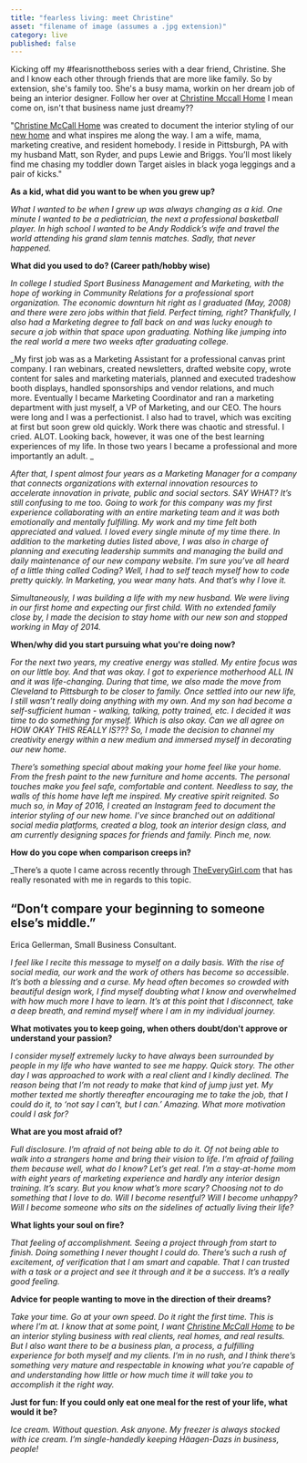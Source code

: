 ```yaml
---
title: "fearless living: meet Christine"
asset: "filename of image (assumes a .jpg extension)" 
category: live
published: false
---
```


Kicking off my #fearisnottheboss series with a dear friend, Christine. She and I know each other through friends that are more like family. So by extension, she's family too. She's a busy mama, workin on her dream job of being an interior designer. Follow her over at [Christine Mccall Home](https://christinemccallhome.com/) I mean come on, isn't that business name just dreamy??

"[Christine McCall Home](https://christinemccallhome.com/) was created to document the interior styling of our [new home](https://christinemccallhome.com/our-home/) and what inspires me along the way. I am a wife, mama, marketing creative, and resident homebody. I reside in Pittsburgh, PA with my husband Matt, son Ryder, and pups Lewie and Briggs. You’ll most likely find me chasing my toddler down Target aisles in black yoga leggings and a pair of kicks."

**As a kid, what did you want to be when you grew up?**

_What I wanted to be when I grew up was always changing as a kid. One minute I wanted to be a pediatrician, the next a professional basketball player. In high school I wanted to be Andy Roddick’s wife and travel the world attending his grand slam tennis matches. Sadly, that never happened._

**What did you used to do? (Career path/hobby wise)**

_In college I studied Sport Business Management and Marketing, with the hope of working in Community Relations for a professional sport organization. The economic downturn hit right as I graduated (May, 2008) and there were zero jobs within that field. Perfect timing, right? Thankfully, I also had a Marketing degree to fall back on and was lucky enough to secure a job within that space upon graduating. Nothing like jumping into the real world a mere two weeks after graduating college._

_My first job was as a Marketing Assistant for a professional canvas print company. I ran webinars, created newsletters, drafted website copy, wrote content for sales and marketing materials, planned and executed tradeshow booth displays, handled sponsorships and vendor relations, and much more. Eventually I became Marketing Coordinator and ran a marketing department with just myself, a VP of Marketing, and our CEO. The hours were long and I was a perfectionist. I also had to travel, which was exciting at first but soon grew old quickly. Work there was chaotic and stressful. I cried. ALOT. Looking back, however, it was one of the best learning experiences of my life. In those two years I became a professional and more importantly an adult. _

_After that, I spent almost four years as a Marketing Manager for a company that connects organizations with external innovation resources to accelerate innovation in private, public and social sectors. SAY WHAT? It’s still confusing to me too. Going to work for this company was my first experience collaborating with an entire marketing team and it was both emotionally and mentally fulfilling. My work and my time felt both appreciated and valued. I loved every single minute of my time there. In addition to the marketing duties listed above, I was also in charge of planning and executing leadership summits and managing the build and daily maintenance of our new company website. I’m sure you’ve all heard of a little thing called Coding? Well, I had to self teach myself how to code pretty quickly. In Marketing, you wear many hats. And that’s why I love it._

_Simultaneously, I was building a life with my new husband. We were living in our first home and expecting our first child. With no extended family close by, I made the decision to stay home with our new son and stopped working in May of 2014._

**When/why did you start pursuing what you're doing now?**

_For the next two years, my creative energy was stalled. My entire focus was on our little boy. And that was okay. I got to experience motherhood ALL IN and it was life-changing. During that time, we also made the move from Cleveland to Pittsburgh to be closer to family. Once settled into our new life, I still wasn’t really doing anything with my own. And my son had become a self-sufficient human - walking, talking, potty trained, etc. I decided it was time to do something for myself. Which is also okay. Can we all agree on HOW OKAY THIS REALLY IS??? So, I made the decision to channel my creativity energy within a new medium and immersed myself in decorating our new home._

_There’s something special about making your home feel like your home. From the fresh paint to the new furniture and home accents. The personal touches make you feel safe, comfortable and content. Needless to say, the walls of this home have left me inspired. My creative spirit reignited. So much so, in May of 2016, I created an Instagram feed to document the interior styling of our new home. I’ve since branched out on additional social media platforms, created a blog, took an interior design class, and am currently designing spaces for friends and family. Pinch me, now._

**How do you cope when comparison creeps in?**

_There’s a quote I came across recently through [TheEveryGirl.com](TheEveryGirl.com) that has really resonated with me in regards to this topic. 

## “Don’t compare your beginning to someone else’s middle.” ##
Erica Gellerman, Small Business Consultant. 

_I feel like I recite this message to myself on a daily basis. With the rise of social media, our work and the work of others has become so accessible. It’s both a blessing and a curse. My head often becomes so crowded with beautiful design work, I find myself doubting what I know and overwhelmed with how much more I have to learn. It’s at this point that I disconnect, take a deep breath, and remind myself where I am in my individual journey._

**What motivates you to keep going, when others doubt/don't approve or understand your passion?**

_I consider myself extremely lucky to have always been surrounded by people in my life who have wanted to see me happy. Quick story. The other day I was approached to work with a real client and I kindly declined. The reason being that I’m not ready to make that kind of jump just yet. My mother texted me shortly thereafter encouraging me to take the job, that I could do it, to ‘not say I can’t, but I can.’ Amazing. What more motivation could I ask for?_  

**What are you most afraid of?**

_Full disclosure. I’m afraid of not being able to do it. Of not being able to walk into a strangers home and bring their vision to life. I’m afraid of failing them because well, what do I know? Let’s get real. I’m a stay-at-home mom with eight years of marketing experience and hardly any interior design training. It’s scary. But you know what’s more scary? Choosing not to do something that I love to do. Will I become resentful? Will I become unhappy? Will I become someone who sits on the sidelines of actually living their life?_ 

**What lights your soul on fire?**

_That feeling of accomplishment. Seeing a project through from start to finish. Doing something I never thought I could do. There’s such a rush of excitement, of verification that I am smart and capable. That I can trusted with a task or a project and see it through and it be a success. It’s a really good feeling._

**Advice for people wanting to move in the direction of their dreams?**

_Take your time. Go at your own speed. Do it right the first time. This is where I’m at. I know that at some point, I want [Christine McCall Home](https://christinemccallhome.com/) to be an interior styling business with real clients, real homes, and real results. But I also want there to be a business plan, a process, a fulfilling experience for both myself and my clients. I’m in no rush, and I think there’s something very mature and respectable in knowing what you’re capable of and understanding how little or how much time it will take you to accomplish it the right way._

**Just for fun: If you could only eat one meal for the rest of your life, what would it be?**

_Ice cream. Without question. Ask anyone. My freezer is always stocked with ice cream. I’m single-handedly keeping Häagen-Dazs in business, people!_




